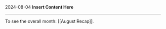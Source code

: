 2024-08-04
__Insert Content Here__
_______________________
To see the overall month: [[August Recap]].